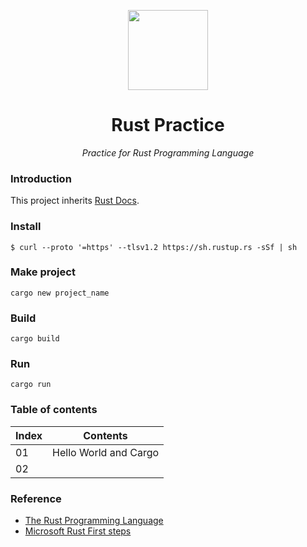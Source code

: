 <p align='center'><img src=https://dev-to-uploads.s3.amazonaws.com/i/3jg2v75zgrreu3vd3q52.png height="128"></p>
<h1 align="center">Rust Practice</a></h1>
<p align="center">
  <em>Practice for Rust Programming Language</em>
</p>

### Introduction

This project inherits [Rust Docs](https://doc.rust-lang.org).

### Install
```shell
$ curl --proto '=https' --tlsv1.2 https://sh.rustup.rs -sSf | sh
```

### Make project
```shell
cargo new project_name
```

### Build
```shell
cargo build
```

### Run
```shell
cargo run
```

### Table of contents
|Index|Contents|
|---|---|
|01|Hello World and Cargo|
|02||

### Reference
- [The Rust Programming Language](https://doc.rust-lang.org)
- [Microsoft Rust First steps](https://docs.microsoft.com/ko-kr/learn/paths/rust-first-steps/)
